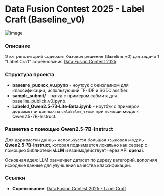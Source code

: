 # Data Fusion Contest 2025 - Label Craft (Baseline_v0)

![image](https://github.com/user-attachments/assets/b48cc238-a2c7-4dce-9fa9-2abac4e151d5)

### Описание
Этот репозиторий содержит базовое решение (Baseline_v0) для задачи 1 "Label Craft" соревнования [Data Fusion Contest 2025](https://ods.ai/competitions/data-fusion2025-labelcraft).

### Структура проекта

- **baseline_publick_v0.ipynb** - ноутбук с бейзлайном для классификации, использующий TF-IDF и SGDClassifier.
- **sample_submit/** - папка с примером сабмита для baseline_publick_v0.ipynb.
- **Labeled_Qwen2.5-7B-Lite-Beta.ipynb** - ноутбук с примером доразметки данных из `unlabeled_train` при помощи модели Qwen2.5-7B-Instruct.

### Разметка с помощью Qwen2.5-7B-Instruct
Для доразметки данных используется большая языковая модель **Qwen2.5-7B-Instruct**, которая поднимается локально как сервер с помощью библиотеки **vLLM** и взаимодействует через API **openai**.

Основная идея: LLM размечает датасет по дереву категорий, дополняя исходные данные для улучшения качества классификации.

### Ссылки
- **Соревнование**: [Data Fusion Contest 2025 - Label Craft](https://ods.ai/competitions/data-fusion2025-labelcraft)


